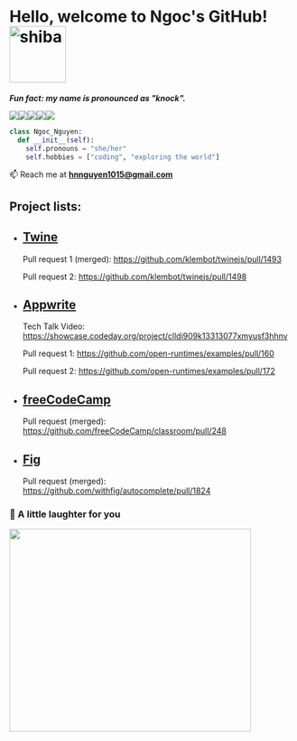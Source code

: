 

# Hello, welcome to Ngoc's GitHub! <img src="https://thumbs.gfycat.com/RecklessEagerGraysquirrel-size_restricted.gif" width="100px" height="100px" alt="shiba">
***Fun fact: my name is pronounced as "knock".***


<img src="https://img.shields.io/badge/python-3670A0?style=for-the-badge&logo=python&logoColor=ffdd54"><img src="https://img.shields.io/badge/c%23-%23239120.svg?style=for-the-badge&logo=c-sharp&logoColor=white"><img src="https://img.shields.io/badge/c++-%2300599C.svg?style=for-the-badge&logo=c%2B%2B&logoColor=white"><img src="https://img.shields.io/badge/typescript-%23007ACC.svg?style=for-the-badge&logo=typescript&logoColor=white"><img src="https://img.shields.io/badge/java-%23ED8B00.svg?style=for-the-badge&logo=java&logoColor=white">
```python
class Ngoc_Nguyen:
  def __init__(self):
    self.pronouns = "she/her"
    self.hobbies = ["coding", "exploring the world"]

```


📫 Reach me at **hnnguyen1015@gmail.com**

## Project lists:

- ## [Twine](https://twinery.org/)
  Pull request 1 (merged): https://github.com/klembot/twinejs/pull/1493

  Pull request 2: https://github.com/klembot/twinejs/pull/1498

- ## [Appwrite](https://appwrite.io/)

  Tech Talk Video: https://showcase.codeday.org/project/clldi909k13313077xmyusf3hhnv
    
  Pull request 1: https://github.com/open-runtimes/examples/pull/160
    
  Pull request 2: https://github.com/open-runtimes/examples/pull/172

- ## [freeCodeCamp](https://www.freecodecamp.org/)

  Pull request (merged): https://github.com/freeCodeCamp/classroom/pull/248
  
- ## [Fig](https://fig.io/)

  Pull request (merged): https://github.com/withfig/autocomplete/pull/1824



### 🙊 A little laughter for you
<img src= https://i.pinimg.com/1200x/fd/98/79/fd9879c07c649c0dcded5ef92b6a9c74.jpg  width="427.5px" height="358.5px">


